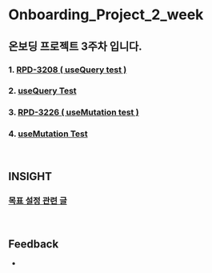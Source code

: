 # Onboarding_Project_2_week

## 온보딩 프로젝트 3주차 입니다.

### 1. [RPD-3208 ( useQuery test )](https://github.com/twinnylab/taras-web/pull/187)
### 2. [useQuery Test](https://github.com/yechanTW/Onboarding_Project/tree/main/ONBOARDING_PROJECT_3_WEEK/useQuery%20Test)
### 3. [RPD-3226 ( useMutation test )]()
### 4. [useMutation Test](https://github.com/yechanTW/Onboarding_Project/tree/main/ONBOARDING_PROJECT_3_WEEK/useMutation_Test)

</br>

## INSIGHT

### [목표 설정 관련 글](https://brunch.co.kr/@xharleskim/112)

</br>

## Feedback
- 
